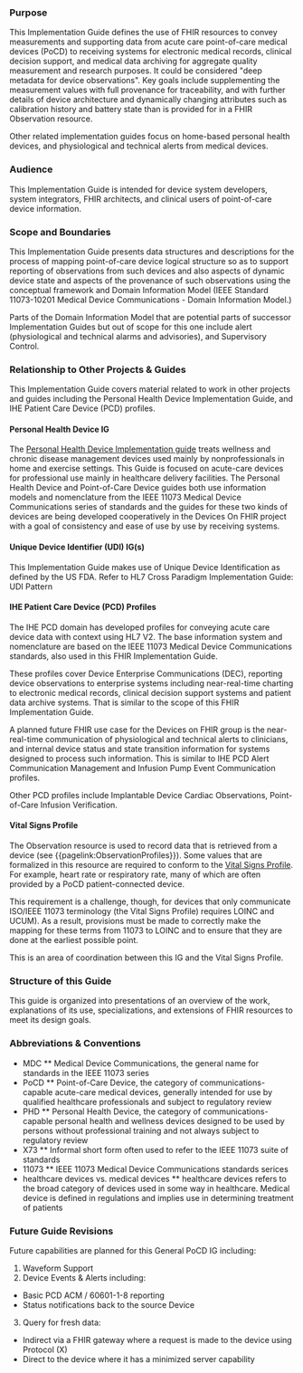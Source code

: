 ### Purpose
This Implementation Guide defines the use of FHIR resources to convey measurements and supporting data from acute care point-of-care medical devices (PoCD) to receiving systems for electronic medical records, clinical decision support, and medical data archiving for aggregate quality measurement and research purposes. It could be considered "deep metadata for device observations". Key goals include supplementing the measurement values with full provenance for traceability, and with further details of device architecture and dynamically changing attributes such as calibration history and battery state than is provided for in a FHIR Observation resource. 

Other related implementation guides focus on home-based personal health devices, and physiological and technical alerts from medical devices.

### Audience
This Implementation Guide is intended for device system developers, system integrators, FHIR architects, and clinical users of point-of-care device information.

### Scope and Boundaries

This Implementation Guide presents data structures and descriptions for the process of mapping point-of-care device logical structure so as to support reporting of observations from such devices and also aspects of dynamic device state and aspects of the provenance of such observations using the conceptual framework and Domain Information Model (IEEE Standard 11073-10201 Medical Device Communications - Domain Information Model.)

Parts of the Domain Information Model that are potential parts of successor Implementation Guides but out of scope for this one include alert (physiological and technical alarms and advisories), and Supervisory Control.

### Relationship to Other Projects & Guides
This Implementation Guide covers material related to work in other projects and guides including the Personal Health Device Implementation Guide, and IHE Patient Care Device (PCD) profiles.

#### Personal Health Device IG
The [Personal Health Device Implementation guide](http://hl7.org/fhir/uv/phd/) treats wellness and chronic disease management devices used mainly by nonprofessionals in home and exercise settings. This Guide is focused on acute-care devices for professional use mainly in healthcare delivery facilities. The Personal Health Device and Point-of-Care Device guides both use information models and nomenclature from the IEEE 11073 Medical Device Communications series of standards and the guides for these two kinds of devices are being developed cooperatively in the Devices On FHIR project with a goal of consistency and ease of use by use by receiving systems.

#### Unique Device Identifier (UDI) IG(s)
This Implementation Guide makes use of Unique Device Identification as defined by the US FDA. Refer to HL7 Cross Paradigm Implementation Guide: UDI Pattern

#### IHE Patient Care Device (PCD) Profiles
The IHE PCD domain has developed profiles for conveying acute care device data with context using HL7 V2. The base information system and nomenclature are based on the IEEE 11073 Medical Device Communications standards, also used in this FHIR Implementation Guide. 

These profiles cover Device Enterprise Communications (DEC), reporting device observations to enterprise systems including near-real-time charting to electronic medical records, clinical decision support systems and patient data archive systems. That is similar to the scope of this FHIR Implementation Guide.

A planned future FHIR use case for the Devices on FHIR group is the near-real-time communication of physiological and technical alerts to clinicians, and internal device status and state transition information for systems designed to process such information. This is similar to IHE PCD Alert Communication Management and Infusion Pump Event Communication profiles.

Other PCD profiles include Implantable Device Cardiac Observations, Point-of-Care Infusion Verification.

#### Vital Signs Profile
The Observation resource is used to record data that is retrieved from a device (see {{pagelink:ObservationProfiles}}).  Some values that are formalized in this resource are required to conform to the [Vital Signs Profile](http://hl7.org/fhir/observation-vitalsigns.html).  For example, heart rate or respiratory rate, many of which are often provided by a PoCD patient-connected device.  

This requirement is a challenge, though, for devices that only communicate ISO/IEEE 11073 terminology (the Vital Signs Profile) requires LOINC and UCUM).  As a result, provisions must be made to correctly make the mapping for these terms from 11073 to LOINC and to ensure that they are done at the earliest possible point.

This is an area of coordination between this IG and the Vital Signs Profile.

### Structure of this Guide

This guide is organized into presentations of an overview of the work, explanations of its use, specializations, and extensions of FHIR resources to meet its design goals.

### Abbreviations & Conventions

* MDC
** Medical Device Communications, the general name for standards in the IEEE 11073 series
* PoCD
** Point-of-Care Device, the category of communications-capable acute-care medical devices, generally intended for use by qualified healthcare professionals and subject to regulatory review
* PHD
** Personal Health Device, the category of communications-capable personal health and wellness devices designed to be used by persons without professional training and not always subject to regulatory review
* X73
** Informal short form often used to refer to the IEEE 11073 suite of standards
* 11073 
** IEEE 11073 Medical Device Communications standards serices
* healthcare devices vs. medical devices
** healthcare devices refers to the broad category of devices used in some way in healthcare. Medical device is defined in regulations and implies use in determining treatment of patients

### Future Guide Revisions
Future capabilities are planned for this General PoCD IG including:
1. Waveform Support
2. Device Events & Alerts including:
  * Basic PCD ACM / 60601-1-8 reporting
  * Status notifications back to the source Device
3. Query for fresh data:
  * Indirect via a FHIR gateway where a request is made to the device using Protocol (X)
  * Direct to the device where it has a minimized server capability
         
